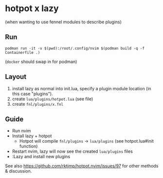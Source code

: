 # hotpot x lazy

(when wanting to use fennel modules to describe plugins)

Run
---

```
podman run -it -v $(pwd):/root/.config/nvim $(podman build -q -f Containerfile .)
```

(`docker` should swap in for podman)

Layout
--

1) install lazy as normal into init.lua, specify a plugin module location (in this case "plugins").
2) create `lua/plugins/hotpot.lua` (see file)
3) create `fnl/plugins/x.fnl`

Guide
--

- Run nvim
- Install lazy + hotpot
  - Hotpot will compile `fnl/plugins` -> `lua/plugins` (see hotpot.lua#init function)
- Restart nvim, lazy will now see the created `lua/plugins` files
- :Lazy and install new plugins

See also https://github.com/rktjmp/hotpot.nvim/issues/97 for other methods & discussion.
